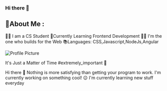 ### Hi there 👋

<!--
**TurbooGhost/TurbooGhost** is a ✨ _special_ ✨ repository because its `README.md` (this file) appears on your GitHub profile.

Here are some ideas to get you started:

- 🔭 I’m currently working on ...
- 🌱 I’m currently learning ...
- 👯 I’m looking to collaborate on ...
- 🤔 I’m looking for help with ...
- 💬 Ask me about ...
- 📫 How to reach me: ...
- 😄 Pronouns: ...
- ⚡ Fun fact: ...
-->

## 💫About Me :
👨‍🎓 I am a CS Student 
🔰Currently Learning Frontend Development
🧑‍💻 I'm the one who builds for the Web
📚Languages: CSS,Javascript,NodeJs,Angular




![Profile Picture](https://yourimageurl.com/yourimage.jpg)










It's Just a Matter of Time #extremely_important 🤏

Hi there 👋
Nothing is more satisfying than getting your program to work.
    I'm currently working on something cool! 😉
    I'm currently learning new stuff everyday

   

